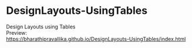 # DesignLayouts-UsingTables
Design Layouts using Tables<br>
Preview:<br>
https://bharathipravallika.github.io/DesignLayouts-UsingTables/index.html
